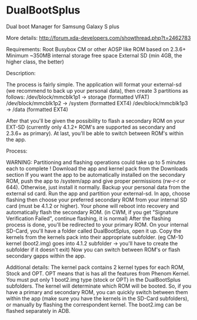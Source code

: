 DualBootSplus
=============
Dual boot Manager for Samsung Galaxy S plus

More details: http://forum.xda-developers.com/showthread.php?t=2462783

Requirements:
Root
Busybox
CM or other AOSP like ROM based on 2.3.6+
Minimum ~350MB internal storage free space
External SD (min 4GB, the higher class, the better)


Description:

The process is fairly simple. The application will format your external-sd (we recommend to back up your personal data), then create 3 partitions as follows:
/dev/block/mmcblk1p1 -> storage (formatted VFAT)
/dev/block/mmcblk1p2 -> /system (formatted EXT4)
/dev/block/mmcblk1p3 -> /data (formatted EXT4)

After that you'll be given the possibility to flash a secondary ROM on your EXT-SD (currently only 4.1.2+ ROM's are supported as secondary and 2.3.6+ as primary).
At last, you'll be able to switch between ROM's within the app.


Process:

WARNING: Partitioning and flashing operations could take up to 5 minutes each to complete !
Download the app and kernel pack from the Downloads section
If you want the app to be automatically installed on the secondary ROM, push the app to /system/app and give proper permissions (rw-r-r or 644). Otherwise, just install it normally.
Backup your personal data from the external sd card.
Run the app and partition your external-sd.
In app, choose flashing then choose your preferred secondary ROM from your internal SD card (must be 4.1.2 or higher).
Your phone will reboot into recovery and automatically flash the secondary ROM. (in CWM, if you get "Signature Verification Failed", continue flashing, it is normal)
After the flashing process is done, you'll be redirected to your primary ROM.
On your internal SD-Card, you'll have a folder called DualBootSplus, open it up.
Copy the kernels from the kernels pack into their appropriate subfolder. (eg CM-10 kernel (boot2.img) goes into 4.1.2 subfolder -> you'll have to create the subfolder if it doesn't exit)
Now you can switch between ROM's or flash secondary gapps within the app.

Additional details:
The kernel pack contains 2 kernel types for each ROM, Stock and OPT. OPT means that is has all the features from Phenom Kernel.
You must put only 1 boot2.img type (stock or OPT) in the DualBootSplus subfolders.
The kernel will determinate which ROM will be booted. So, if you have a primary and secondary ROM, you can quickly switch between them within the app (make sure you have the kernels in the SD-Card subfolders), or manually by flashing the correspondent kernel.
The boot2.img can be flashed separately in ADB.

